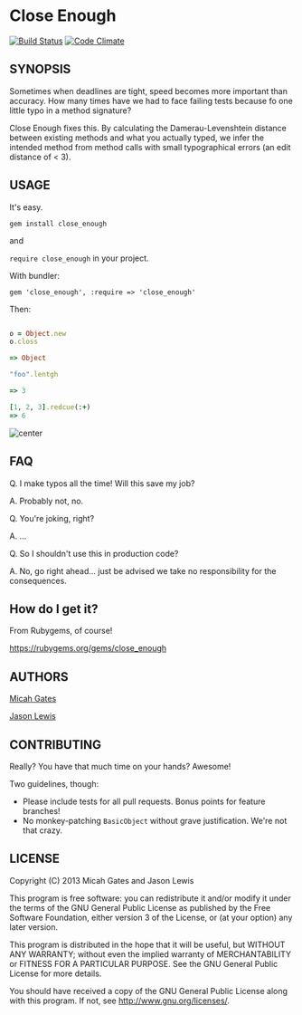 # Close Enough

[![Build Status](https://secure.travis-ci.org/ruby-jokes/close_enough.png)](http://travis-ci.org/ruby-jokes/close_enough)
[![Code Climate](https://codeclimate.com/github/ruby-jokes/close_enough.png)](https://codeclimate.com/github/ruby-jokes/close_enough)

## SYNOPSIS

Sometimes when deadlines are tight, speed becomes more important than accuracy. How many times have we had to face failing tests because fo one little typo in a method signature?

Close Enough fixes this. By calculating the Damerau-Levenshtein distance between existing methods and what you actually typed, we infer the intended method from method calls with small typographical errors (an edit distance of < 3).

## USAGE

It's easy.

`gem install close_enough`

and

`require close_enough` in your project.

With bundler:

`gem 'close_enough', :require => 'close_enough'`

Then:

```ruby

o = Object.new
o.closs

=> Object

"foo".lentgh

=> 3

[1, 2, 3].redcue(:+)
=> 6
```
![center](http://i0.kym-cdn.com/photos/images/original/000/181/367/closeenough.png?1317606898)

## FAQ

Q. I make typos all the time! Will this save my job?

A. Probably not, no.

Q. You're joking, right?

A. ...

Q. So I shouldn't use this in production code?

A. No, go right ahead... just be advised we take no responsibility for the consequences.

## How do I get it?

From Rubygems, of course!

https://rubygems.org/gems/close_enough

## AUTHORS

[Micah Gates](https://github.com/mgates)

[Jason Lewis](https://github.com/canweriotnow)

## CONTRIBUTING

Really? You have that much time on your hands? Awesome!

Two guidelines, though:

- Please include tests for all pull requests. Bonus points for feature branches!
- No monkey-patching `BasicObject` without grave justification. We're not that crazy.


## LICENSE


Copyright (C) 2013 Micah Gates and Jason Lewis

This program is free software: you can redistribute it and/or modify
it under the terms of the GNU General Public License as published by
the Free Software Foundation, either version 3 of the License, or
(at your option) any later version.

This program is distributed in the hope that it will be useful,
but WITHOUT ANY WARRANTY; without even the implied warranty of
MERCHANTABILITY or FITNESS FOR A PARTICULAR PURPOSE.  See the
GNU General Public License for more details.

You should have received a copy of the GNU General Public License
along with this program.  If not, see <http://www.gnu.org/licenses/>.

